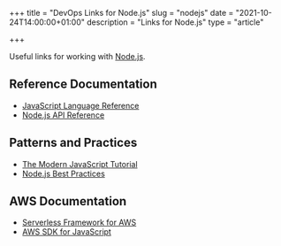 +++
title = "DevOps Links for Node.js"
slug = "nodejs"
date = "2021-10-24T14:00:00+01:00"
description = "Links for Node.js"
type = "article"

+++

Useful links for working with [Node.js](https://nodejs.org).

## Reference Documentation

- [JavaScript Language Reference](https://developer.mozilla.org/en-US/docs/Web/JavaScript/Reference)
- [Node.js API Reference](https://nodejs.org/dist/latest-v14.x/docs/api/)

## Patterns and Practices

- [The Modern JavaScript Tutorial](https://javascript.info/)
- [Node.js Best Practices](https://github.com/goldbergyoni/nodebestpractices)

## AWS Documentation

- [Serverless Framework for AWS](https://www.serverless.com/framework/docs/providers/aws/)
- [AWS SDK for JavaScript](https://docs.aws.amazon.com/AWSJavaScriptSDK/v3/latest/index.html)
